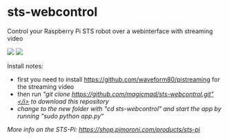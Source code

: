 # sts-webcontrol
Control your Raspberry Pi STS robot over a webinterface with streaming video

<img src="https://i.imgur.com/orYRV0zl.jpg">

<img src="https://i.imgur.com/mptlFlxl.png">

Install notes:
- first you need to install https://github.com/waveform80/pistreaming for the streaming video
- then run <i>"git clone https://github.com/magicmad/sts-webcontrol.git"</i> to download this repository
- change to the new folder with <i>"cd sts-webcontrol"</i> and start the app by running <i>"sudo python app.py"</i>

More info on the STS-Pi: https://shop.pimoroni.com/products/sts-pi
